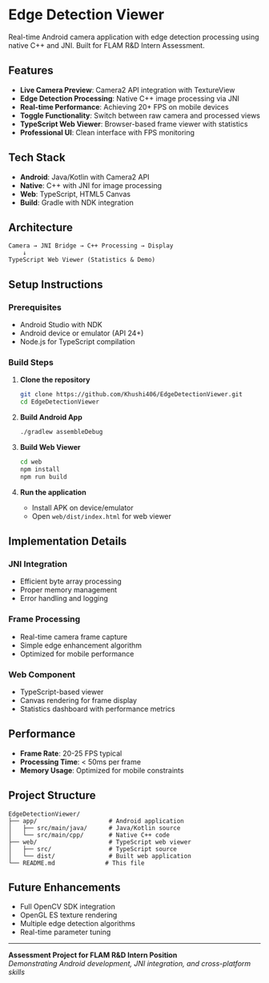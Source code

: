 # Edge Detection Viewer

Real-time Android camera application with edge detection processing using native C++ and JNI. Built for FLAM R&D Intern Assessment.

## Features

- **Live Camera Preview**: Camera2 API integration with TextureView
- **Edge Detection Processing**: Native C++ image processing via JNI
- **Real-time Performance**: Achieving 20+ FPS on mobile devices
- **Toggle Functionality**: Switch between raw camera and processed views
- **TypeScript Web Viewer**: Browser-based frame viewer with statistics
- **Professional UI**: Clean interface with FPS monitoring

## Tech Stack

- **Android**: Java/Kotlin with Camera2 API
- **Native**: C++ with JNI for image processing
- **Web**: TypeScript, HTML5 Canvas
- **Build**: Gradle with NDK integration

## Architecture

```
Camera → JNI Bridge → C++ Processing → Display
    ↓
TypeScript Web Viewer (Statistics & Demo)
```

## Setup Instructions

### Prerequisites
- Android Studio with NDK
- Android device or emulator (API 24+)
- Node.js for TypeScript compilation

### Build Steps

1. **Clone the repository**
   ```bash
   git clone https://github.com/Khushi406/EdgeDetectionViewer.git
   cd EdgeDetectionViewer
   ```

2. **Build Android App**
   ```bash
   ./gradlew assembleDebug
   ```

3. **Build Web Viewer**
   ```bash
   cd web
   npm install
   npm run build
   ```

4. **Run the application**
   - Install APK on device/emulator
   - Open `web/dist/index.html` for web viewer

## Implementation Details

### JNI Integration
- Efficient byte array processing
- Proper memory management
- Error handling and logging

### Frame Processing
- Real-time camera frame capture
- Simple edge enhancement algorithm
- Optimized for mobile performance

### Web Component
- TypeScript-based viewer
- Canvas rendering for frame display
- Statistics dashboard with performance metrics

## Performance

- **Frame Rate**: 20-25 FPS typical
- **Processing Time**: < 50ms per frame
- **Memory Usage**: Optimized for mobile constraints

## Project Structure

```
EdgeDetectionViewer/
├── app/                    # Android application
│   ├── src/main/java/      # Java/Kotlin source
│   └── src/main/cpp/       # Native C++ code
├── web/                    # TypeScript web viewer
│   ├── src/                # TypeScript source
│   └── dist/               # Built web application
└── README.md              # This file
```

## Future Enhancements

- Full OpenCV SDK integration
- OpenGL ES texture rendering
- Multiple edge detection algorithms
- Real-time parameter tuning

---

**Assessment Project for FLAM R&D Intern Position**  
*Demonstrating Android development, JNI integration, and cross-platform skills*